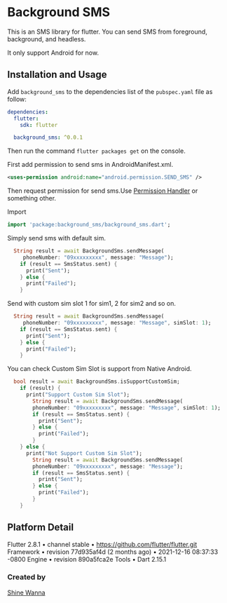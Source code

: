 # Background SMS

This is an SMS library for flutter.
You can send SMS from foreground, background, and headless.

It only support Android for now.

## Installation and Usage

Add `background_sms` to the dependencies list
of the `pubspec.yaml` file as follow:

```yaml
dependencies:
  flutter:
    sdk: flutter

  background_sms: ^0.0.1
```

Then run the command `flutter packages get` on the console.



First add permission to send sms in AndroidManifest.xml.

```xml
<uses-permission android:name="android.permission.SEND_SMS" />
```

Then request permission for send sms.Use [Permission Handler](https://pub.dev/packages/permission_handler) or something other.

Import

```dart
import 'package:background_sms/background_sms.dart';
```

Simply send sms with default sim.

```dart
  String result = await BackgroundSms.sendMessage(
     phoneNumber: "09xxxxxxxxx", message: "Message");
    if (result == SmsStatus.sent) {
      print("Sent");
    } else {
      print("Failed");
    }
```

Send with custom sim slot 1 for sim1, 2 for sim2 and so on.

```dart
  String result = await BackgroundSms.sendMessage(
     phoneNumber: "09xxxxxxxxx", message: "Message", simSlot: 1);
    if (result == SmsStatus.sent) {
      print("Sent");
    } else {
      print("Failed");
    }
```

You can check Custom Sim Slot is support from Native Android.

```dart
  bool result = await BackgroundSms.isSupportCustomSim;
    if (result) {
      print("Support Custom Sim Slot");
        String result = await BackgroundSms.sendMessage(
        phoneNumber: "09xxxxxxxxx", message: "Message", simSlot: 1);
        if (result == SmsStatus.sent) {
          print("Sent");
        } else {
          print("Failed");
        }
    } else {
      print("Not Support Custom Sim Slot");
        String result = await BackgroundSms.sendMessage(
        phoneNumber: "09xxxxxxxxx", message: "Message");
        if (result == SmsStatus.sent) {
          print("Sent");
        } else {
          print("Failed");
        }
    }
```

## Platform Detail
Flutter 2.8.1 • channel stable • https://github.com/flutter/flutter.git
Framework • revision 77d935af4d (2 months ago) • 2021-12-16 08:37:33 -0800
Engine • revision 890a5fca2e
Tools • Dart 2.15.1

### Created by
[Shine Wanna](https://github.com/shinewanna)
